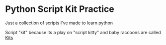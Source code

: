# Python Script Kit Practice

Just a collection of scripts I've made to learn python

Script "kit" because its a play on "script kitty" and baby raccoons are called [Kits](https://www.giveshelter.org/assets/documents/Raccoon_Information.pdf)
